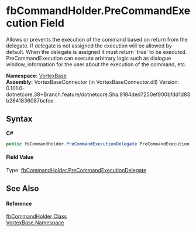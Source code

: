 # fbCommandHolder.PreCommandExecution Field
 

Allows or prevents the execution of the command based on return from the delegate. If delegate is not assigned the execution will be allowed by default. When the delegate is assigned it must return 'true' to be executed. PreCommandExecution can execute arbitrary logic such as dialogue window, information for the user about the execution of the command, etc.

**Namespace:**&nbsp;<a href="N_VortexBase.md">VortexBase</a><br />**Assembly:**&nbsp;VortexBaseConnector (in VortexBaseConnector.dll) Version: 0.101.0-dotnetcore.38+Branch.feature/dotnetcore.Sha.9184ded7250ef900bfdd1d83b2841836087bcfce

## Syntax

**C#**<br />
``` C#
public fbCommandHolder.PreCommandExecutionDelegate PreCommandExecution
```


#### Field Value
Type: <a href="T_VortexBase_fbCommandHolder_PreCommandExecutionDelegate.md">fbCommandHolder.PreCommandExecutionDelegate</a>

## See Also


#### Reference
<a href="T_VortexBase_fbCommandHolder.md">fbCommandHolder Class</a><br /><a href="N_VortexBase.md">VortexBase Namespace</a><br />
